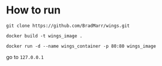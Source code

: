 # How to run
`git clone https://github.com/BradMarr/wings.git`

`docker build -t wings_image .`

`docker run -d --name wings_container -p 80:80 wings_image`

go to `127.0.0.1`
